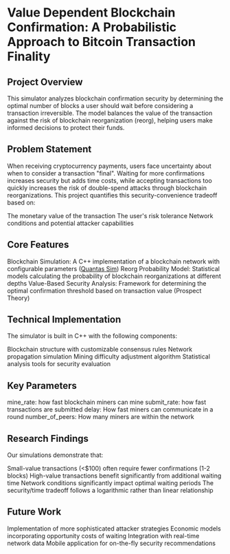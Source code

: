 # Value Dependent Blockchain Confirmation: A Probabilistic Approach to Bitcoin Transaction Finality
## Project Overview
This simulator analyzes blockchain confirmation security by determining the optimal number of blocks a user should wait before considering a transaction irreversible. The model balances the value of the transaction against the risk of blockchain reorganization (reorg), helping users make informed decisions to protect their funds.

## Problem Statement
When receiving cryptocurrency payments, users face uncertainty about when to consider a transaction "final". Waiting for more confirmations increases security but adds time costs, while accepting transactions too quickly increases the risk of double-spend attacks through blockchain reorganizations.
This project quantifies this security-convenience tradeoff based on:

The monetary value of the transaction
The user's risk tolerance
Network conditions and potential attacker capabilities

## Core Features

Blockchain Simulation: A C++ implementation of a blockchain network with configurable parameters ([Quantas Sim](https://github.com/QuantasSupport/Quantas))
Reorg Probability Model: Statistical models calculating the probability of blockchain reorganizations at different depths
Value-Based Security Analysis: Framework for determining the optimal confirmation threshold based on transaction value (Prospect Theory)


## Technical Implementation
The simulator is built in C++ with the following components:

Blockchain structure with customizable consensus rules
Network propagation simulation
Mining difficulty adjustment algorithm
Statistical analysis tools for security evaluation

## Key Parameters

mine_rate: how fast blockchain miners can mine
submit_rate: how fast transactions are submitted
delay: How fast miners can communicate in a round
number_of_peers: How many miners are within the network

## Research Findings
Our simulations demonstrate that:

Small-value transactions (<$100) often require fewer confirmations (1-2 blocks)
High-value transactions benefit significantly from additional waiting time
Network conditions significantly impact optimal waiting periods
The security/time tradeoff follows a logarithmic rather than linear relationship

## Future Work

Implementation of more sophisticated attacker strategies
Economic models incorporating opportunity costs of waiting
Integration with real-time network data
Mobile application for on-the-fly security recommendations

